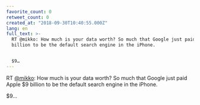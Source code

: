```yaml
---
favorite_count: 0
retweet_count: 0
created_at: "2018-09-30T10:40:55.000Z"
lang: en
full_text: >-
  RT @mikko: How much is your data worth? So much that Google just paid Apple $9
  billion to be the default search engine in the iPhone. 


  $9…
---
```


RT [@mikko](https://twitter.com/mikko): How much is your data worth? So much
that Google just paid Apple $9 billion to be the default search engine in the
iPhone.

$9…

